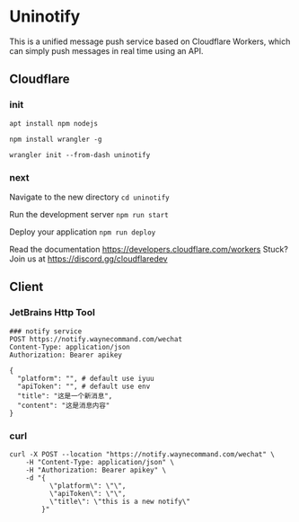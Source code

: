 # Uninotify

This is a unified message push service based on Cloudflare Workers, which can simply push messages in real time using an API.

## Cloudflare

### init

```shell
apt install npm nodejs

npm install wrangler -g

wrangler init --from-dash uninotify
```

### next

Navigate to the new directory `cd uninotify`

Run the development server `npm run start`

Deploy your application `npm run deploy`

Read the documentation https://developers.cloudflare.com/workers
Stuck? Join us at https://discord.gg/cloudflaredev


## Client

### JetBrains Http Tool

```shell
### notify service
POST https://notify.waynecommand.com/wechat
Content-Type: application/json
Authorization: Bearer apikey

{
  "platform": "", # default use iyuu
  "apiToken": "", # default use env
  "title": "这是一个新消息",
  "content": "这是消息内容"
}
```

### curl

```shell
curl -X POST --location "https://notify.waynecommand.com/wechat" \
    -H "Content-Type: application/json" \
    -H "Authorization: Bearer apikey" \
    -d "{
          \"platform\": \"\",
          \"apiToken\": \"\",
          \"title\": \"this is a new notify\"
        }"
```



